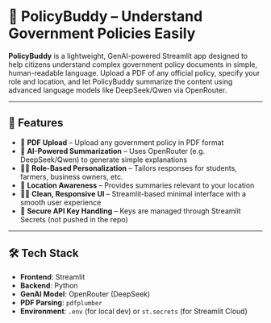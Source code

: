 # 📜 PolicyBuddy – Understand Government Policies Easily

**PolicyBuddy** is a lightweight, GenAI-powered Streamlit app designed to help citizens understand complex government policy documents in simple, human-readable language. Upload a PDF of any official policy, specify your role and location, and let PolicyBuddy summarize the content using advanced language models like DeepSeek/Qwen via OpenRouter.

---

## 🚀 Features

- 📂 **PDF Upload** – Upload any government policy in PDF format
- 🧠 **AI-Powered Summarization** – Uses OpenRouter (e.g. DeepSeek/Qwen) to generate simple explanations
- 🧍‍♂️ **Role-Based Personalization** – Tailors responses for students, farmers, business owners, etc.
- 📍 **Location Awareness** – Provides summaries relevant to your location
- 🧑‍💻 **Clean, Responsive UI** – Streamlit-based minimal interface with a smooth user experience
- 🔐 **Secure API Key Handling** – Keys are managed through Streamlit Secrets (not pushed in the repo)

---

## 🛠 Tech Stack

- **Frontend**: Streamlit
- **Backend**: Python
- **GenAI Model**: OpenRouter (DeepSeek)
- **PDF Parsing**: `pdfplumber`
- **Environment**: `.env` (for local dev) or `st.secrets` (for Streamlit Cloud)
